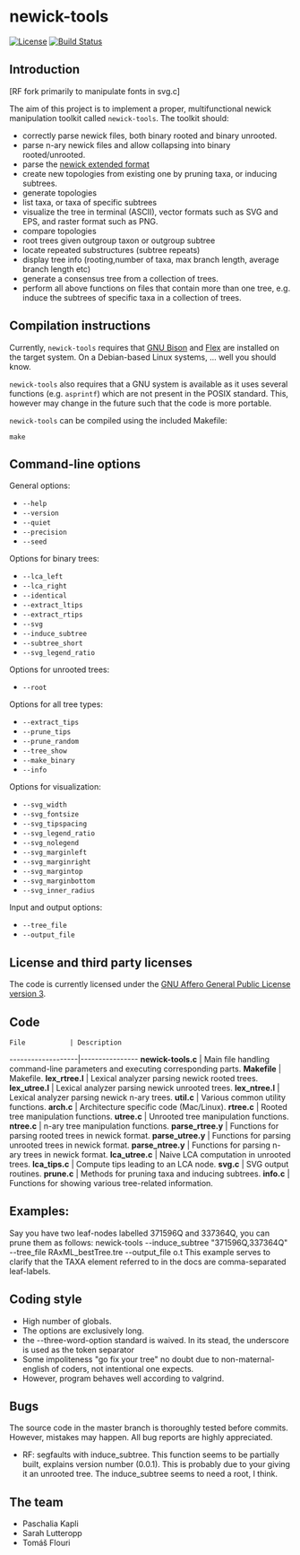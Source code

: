 # newick-tools

[![License](https://img.shields.io/badge/license-AGPL-blue.svg)](http://www.gnu.org/licenses/agpl-3.0.en.html)
[![Build Status](https://travis-ci.org/xflouris/newick-tools.svg?branch=master)](https://magnum.travis-ci.com/xflouris/newick-tools)

## Introduction

[RF fork primarily to manipulate fonts in svg.c]

The aim of this project is to implement a proper, multifunctional newick
manipulation toolkit called `newick-tools`. The toolkit should:

* correctly parse newick files, both binary rooted and binary unrooted.
* parse n-ary newick files and allow collapsing into binary rooted/unrooted.
* parse the [newick extended format](http://dmi.uib.es/~gcardona/BioInfo/enewick.html)
* create new topologies from existing one by pruning taxa, or inducing subtrees.
* generate topologies
* list taxa, or taxa of specific subtrees
* visualize the tree in terminal (ASCII), vector formats such as SVG and EPS, and raster format such as PNG.
* compare topologies
* root trees given outgroup taxon or outgroup subtree
* locate repeated substructures (subtree repeats)
* display tree info (rooting,number of taxa, max branch length, average branch length etc)
* generate a consensus tree from a collection of trees.
* perform all above functions on files that contain more than one tree, e.g. induce the subtrees of specific taxa in a collection of trees.


## Compilation instructions

Currently, `newick-tools` requires that [GNU Bison](http://www.gnu.org/software/bison/)
and [Flex](http://flex.sourceforge.net/) are installed on the target system. On
a Debian-based Linux systems, ... well you should know.

`newick-tools` also requires that a GNU system is available as it uses several
functions (e.g. `asprintf`) which are not present in the POSIX standard.
This, however may change in the future such that the code is more portable.

`newick-tools` can be compiled using the included Makefile:

`make`

## Command-line options

General options:

* `--help`
* `--version`
* `--quiet`
* `--precision`
* `--seed`

Options for binary trees:
* `--lca_left`
* `--lca_right`
* `--identical`
* `--extract_ltips`
* `--extract_rtips`
* `--svg`
* `--induce_subtree`
* `--subtree_short`
* `--svg_legend_ratio`

Options for unrooted trees:
* `--root`

Options for all tree types:
* `--extract_tips`
* `--prune_tips`
* `--prune_random`
* `--tree_show`
* `--make_binary`
* `--info`

Options for visualization:
* `--svg_width`
* `--svg_fontsize`
* `--svg_tipspacing`
* `--svg_legend_ratio`
* `--svg_nolegend`
* `--svg_marginleft`
* `--svg_marginright`
* `--svg_margintop`
* `--svg_marginbottom`
* `--svg_inner_radius`

Input and output options:
* `--tree_file`
* `--output_file`

## 

## License and third party licenses

The code is currently licensed under the [GNU Affero General Public License version 3](http://www.gnu.org/licenses/agpl-3.0.en.html).

## Code

    File           | Description
-------------------|----------------
**newick-tools.c** | Main file handling command-line parameters and executing corresponding parts.
**Makefile**       | Makefile.
**lex_rtree.l**    | Lexical analyzer parsing newick rooted trees.
**lex_utree.l**    | Lexical analyzer parsing newick unrooted trees.
**lex_ntree.l**    | Lexical analyzer parsing newick n-ary trees.
**util.c**         | Various common utility functions.
**arch.c**         | Architecture specific code (Mac/Linux).
**rtree.c**        | Rooted tree manipulation functions.
**utree.c**        | Unrooted tree manipulation functions.
**ntree.c**        | n-ary tree manipulation functions.
**parse_rtree.y**  | Functions for parsing rooted trees in newick format.
**parse_utree.y**  | Functions for parsing unrooted trees in newick format.
**parse_ntree.y**  | Functions for parsing n-ary trees in newick format.
**lca_utree.c**    | Naive LCA computation in unrooted trees.
**lca_tips.c**     | Compute tips leading to an LCA node.
**svg.c**          | SVG output routines.
**prune.c**        | Methods for pruning taxa and inducing subtrees.
**info.c**         | Functions for showing various tree-related  information.

## Examples:
Say you have two leaf-nodes labelled 371596Q and 337364Q, you can prune them as follows:
newick-tools --induce_subtree "371596Q,337364Q" --tree_file RAxML_bestTree.tre --output_file o.t
This example serves to clarify that the TAXA element referred to in the docs are comma-separated leaf-labels.

## Coding style
* High number of globals.
* The options are exclusively long.
* the --three-word-option standard is waived. In its stead, the underscore is used as the token separator
* Some impoliteness "go fix your tree" no doubt due to non-maternal-english of coders, not intentional one expects.
* However, program behaves well according to valgrind.

## Bugs

The source code in the master branch is thoroughly tested before commits.
However, mistakes may happen. All bug reports are highly appreciated.
- RF: segfaults with induce_subtree. This function seems to be partially built, explains version number (0.0.1).
    This is probably due to your giving it an unrooted tree. The induce_subtree seems to need a root, I think.

## The team

* Paschalia Kapli
* Sarah Lutteropp
* Tom&aacute;&scaron; Flouri
